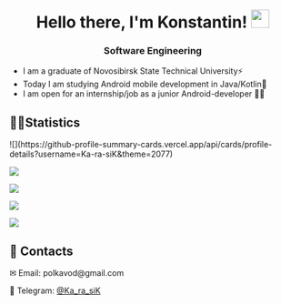 <h1 align="center">Hello there, I'm Konstantin!</a> 
<img src="https://github.com/blackcater/blackcater/raw/main/images/Hi.gif" height="32"/></h1>
<h3 align="center">Software Engineering</h3>

<ul>
<li>I am a graduate of Novosibirsk State Technical University⚡</li>
<li>Today I am studying Android mobile development in Java/Kotlin🔭</li>
<li>I am open for an internship/job as a junior Android-developer 👨‍💻</li>
</ul>

<h2>&#128104;&#8205;&#128187;Statistics</h2>

<!--
![](https://github-profile-summary-cards.vercel.app/api/cards/repos-per-language?username=Ka-ra-siK&theme=github_dark)

![](https://github-profile-summary-cards.vercel.app/api/cards/stats?username=Ka-ra-siK&theme=solarized_dark)

-->
<div>
![](https://github-profile-summary-cards.vercel.app/api/cards/profile-details?username=Ka-ra-siK&theme=2077)

![](https://github-profile-summary-cards.vercel.app/api/cards/most-commit-language?username=Ka-ra-siK&theme=2077)

![](https://github-profile-summary-cards.vercel.app/api/cards/repos-per-language?username=Ka-ra-siK&theme=2077)

![](https://github-profile-summary-cards.vercel.app/api/cards/stats?username=Ka-ra-siK&theme=2077)

![](https://github-profile-summary-cards.vercel.app/api/cards/productive-time?username=Ka-ra-siK&theme=2077)
 </div>
<h2>📌 Contacts</h2>
<p>✉ Email: polkavod@gmail.com</p>
<p>📱 Telegram: <a href="https://telegram.me/Ka_ra_siK">@Ka_ra_siK</a></p>
